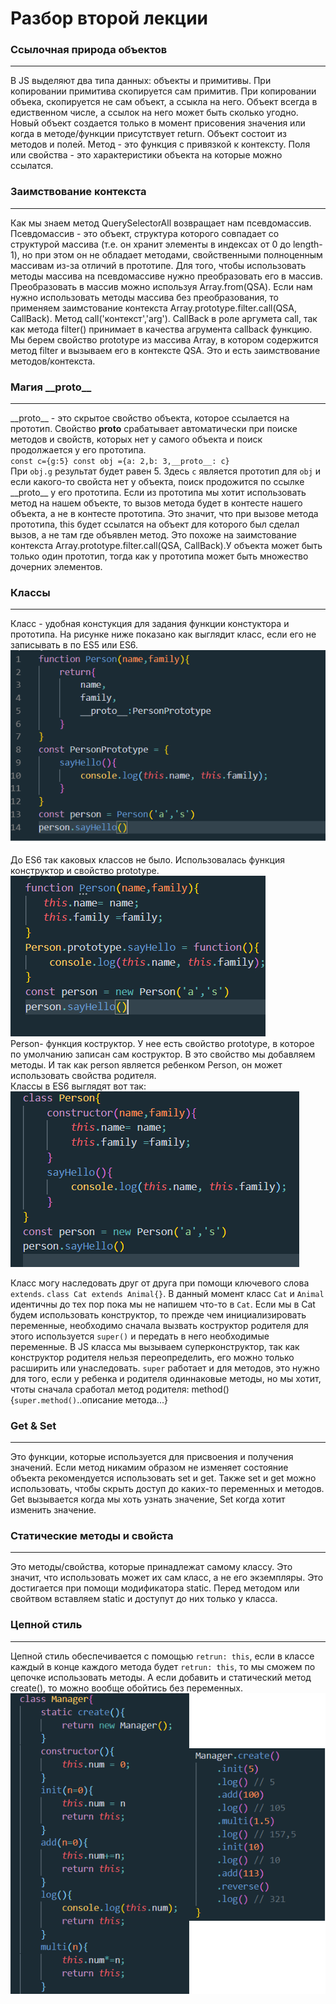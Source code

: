 # Разбор второй лекции
### Ссылочная природа объектов
***
В JS выделяют два типа данных: объекты и примитивы. При копировании примитива скопируется сам примитив. При копировании объека,
скопируется не сам объект, а ссыкла на него. Объект всегда в едиственном числе, а ссылок на него может быть сколько угодно. Новый объект создается только в момент присовения значения или когда в методе/функции присутствует return. Объект состоит из методов и полей. Метод -
это функция с привязкой к контексту. Поля или свойства - это характеристики объекта на которые можно ссылатся.  
### Заимствование контекста
***
Как мы знаем метод QuerySelectorAll возвращает нам псевдомассив. Псевдомассив - это объект, структура которого совпадает со структурой массива (т.е. он хранит элементы в индексах от 0 до length-1), но при этом он не обладает методами, свойственными полноценным массивам из-за отличий в прототипе. Для того, чтобы использовать методы массива на псевдомассиве нужно преобразовать его в массив. Преобразовать в массив можно используя Array.from(QSA). Если нам нужно использовать методы массива без преобразования, то применяем заимстование контекста Array.prototype.filter.call(QSA, CallBack). Метод call('контекст','arg'). CallBack в роле аргумета call, так как метода filter() принимает в качества агрумента callback функцию. Мы берем свойство prototype из массива Array, в котором содержится метод filter и вызываем его в контексте QSA. Это и есть заимствование методов/контекста.
### Магия \_\_proto__
***
\_\_proto__ - это скрытое свойство объекта, которое ссылается на прототип. Свойство __proto__ срабатывает автоматически при поиске методов и свойств, которых нет у самого объекта и поиск продолжается у его прототипа.  
`const c={g:5} const obj ={a: 2,b: 3,__proto__: c}`  
При `obj.g` результат будет равен 5. Здесь `с` является прототип для `obj` и если какого-то свойста нет у объекта, поиск продожится по ссылке \_\_proto__ у его прототипа. Если из прототипа мы хотит использовать метод на нашем объекте, то вызов метода будет в контесте нашего объекта, а не в контесте прототипа. Это значит, что при вызове метода прототипа, this будет ссылатся на объект для которого был сделал вызов, а не там где объявлен метод. Это похоже на заимстование контекста Array.prototype.filter.call(QSA, CallBack).У объекта может быть только один прототип, тогда как у прототипа может быть множество дочерних элементов.  
### Классы
***
Класс - удобная констукция для задания функции констуктора и прототипа. На рисунке ниже показано как выглядит класс, если его не записывать 
в по ES5 или ES6.
![Так выглядить класс](/class.png)  
  
До ES6 так каковых классов не было. Использовалась функция конструктор и свойство prototype.  
![Так выглядить класс](/class1.png)  
Person- функция коструктор. У нее есть свойство prototype, в которое по умолчанию записан сам коструктор. В это свойство мы добавляем методы. И так как person является ребенком Person, он может использовать свойства родителя.  
Классы в ES6 выглядят вот так:  
![Так выглядить класс](/class2.png)  

Класс могу наследовать друг от друга при помощи ключевого слова `extends`.  `class Cat extends Animal{}`. В данный момент класс `Cat` и `Animal` идентичны до тех пор пока мы не напишем что-то в `Cat`. Если мы в Cat будем использовать конструктор, то прежде чем инициализировать переменные, необходимо сначала вызвать коструктор родителя для этого используется  `super()` и передать в него необходимые переменные. В JS  класса мы вызываем суперконструктор, так как конструктор родителя нельзя переопределить, его можно только расширить или унаследовать. `super` работает и для методов, это нужно для того, если у ребенка и родителя одиннаковые методы, но мы хотит, чтоты сначала сработал метод родителя:  method(){`super.method()`..описание метода...}

### Get & Set
***
Это функции, которые используется для присвоения и получения значений. Если метод никамим образом не изменяет состояние объекта рекомендуется использовать set и get. Также set и get можно использовать, чтобы скрыть доступ до каких-то переменных и методов.
Get вызывается когда мы хоть узнать значение, Set когда хотит изменить значение.  
### Статические методы и свойста
***
Это методы/свойства, которые принадлежат самому классу. Это значит, что использовать может их сам класс, а не его экземпляры. Это достигается при помощи модификатора static. Перед методом или свойтвом вставляем static и доступут до них только у класса.  
### Цепной стиль
***
Цепной стиль обеспечивается с помощью `retrun: this`, если в классе каждый в конце каждого метода будет `retrun: this`, то мы сможем по цепочке использовать методы. А если добавить и статический метод create(), то можно вообще обойтись без переменных.  
![Так выглядить класс](/class3.png)  



